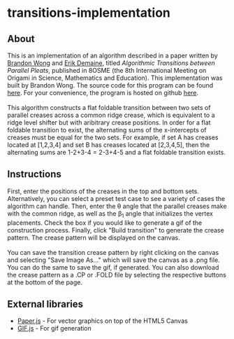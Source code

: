 # transitions-implementation

<h2>About</h2>
<p>
    This is an implementation of an algorithm described in a paper written by <a href="https://web.mit.edu/wongb/www/origami/">Brandon Wong</a> and <a href="https://erikdemaine.org/">Erik Demaine</a>, titled <i>Algorithmic Transitions between Parallel Pleats</i>, published in 8OSME (the 8th International Meeting on Origami in Science, Mathematics and Education). This implementation was built by Brandon Wong. The source code for this program can be found <a href="https://github.com/theplantpsychologist/transitions-implementation">here</a>. For your convenience, the program is hosted on github <a href="https://theplantpsychologist.github.io/transitions-implementation/">here</a>.
    <br><br>
    This algorithm constructs a flat foldable transition between two sets of parallel creases across a common ridge crease, which is equivalent to a ridge level shifter but with aribitrary crease positions. In order for a flat foldable transition to exist, the alternating sums of the x-intercepts of creases must be equal for the two sets. For example, if set A has creases located at [1,2,3,4] and set B has creases located at [2,3,4,5], then the alternating sums are 1-2+3-4 = 2-3+4-5 and a flat foldable transition exists.
</p>
<h2>Instructions</h2>
<p>
    First, enter the positions of the creases in the top and bottom sets. Alternatively, you can select a preset test case to see a variety of cases the algorithm can handle. Then, enter the &theta; angle that the parallel creases make with the common ridge, as well as the &beta;<sub>1</sub> angle that initializes the vertex placements. Check the box if you would like to generate a gif of the construction process. Finally, click "Build transition" to generate the crease pattern. The crease pattern will be displayed on the canvas.
<br><br>
    You can save the transition crease pattern by right clicking on the canvas and selecting "Save Image As..." which will save the canvas as a .png file. You can do the same to save the gif, if generated. You can also download the crease pattern as a .CP or .FOLD file by selecting the respective buttons at the bottom of the page.
</p>
<h2>External libraries</h2>
<ul>
    <li><a href="http://paperjs.org/">Paper.js</a> - For vector graphics on top of the HTML5 Canvas</li>
    <li><a href="https://jnordberg.github.io/gif.js/">GIF.js</a> - For gif generation</li>
    
</ul>
